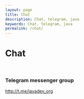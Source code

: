 ```yaml
---
layout: page
title: Chat
description: Chat, telegram, java
keywords: Chat, telegram, java
permalink: /chat/
---
```


# Chat

<br/>

### Telegram messenger group

http://t.me/javadev_org

